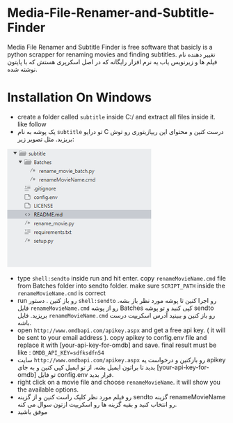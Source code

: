 # Media-File-Renamer-and-Subtitle-Finder
Media File Renamer and Subtitle Finder is free software that basicly is a python scrapper for renaming movies and finding subtitles.
تغییر دهنده نام فیلم ها و زیرنویس یاب یه نرم افزار رایگانه که در اصل اسکرپری هستش که با پایتون نوشته شده.

# Installation On Windows
- create a folder called `subtitle` inside C:/ and extract all files inside it. like follow
- یک پوشه به نام `subtitle` تو درایو C درست کنین و محتوای این ریپازیتوری رو توش بریزید. مثل تصویر زیر:


![Folder Structure](/Images/1.PNG)

- type `shell:sendto` inside run and hit enter. copy `renameMovieName.cmd` file from Batches folder into sendto folder. make sure `SCRIPT_PATH` inside the `renameMovieName.cmd` is correct
- run رو باز کنین . دستور `shell:sendto` رو اجرا کنین تا پوشه مورد نظر باز بشه. فایل  `renameMovieName.cmd` رو از پوشه Batches کپی کنید و تو پوشه sendto بریزید. فایل  `renameMovieName.cmd` رو باز کنین و ببینید آدرس اسکریپت درست باشه.
- open `http://www.omdbapi.com/apikey.aspx` and get a free api key. ( it will be sent to your email address ). copy apikey to config.env file and replace it with [your-api-key-for-omdb] and save. final result must be like :
`OMDB_API_KEY=sdfksdfn54`
- سایت `http://www.omdbapi.com/apikey.aspx` رو بازکنین و درخواست یه apikey بدید تا براتون ایمیل بشه. از تو ایمیل کپی کنین و به جای [your-api-key-for-omdb] تو فایل config.env قرار بدید.  
- right click on a movie file and choose `renameMovieName`. it will show you the available options.
- رو فیلم مورد نظر کلیک راست کنین و از گزینه sendto  گزینه renameMovieName رو انتخاب کنید و بقیه گزینه ها رو اسکریپت ازتون سوال می کنه.
- موفق باشید
